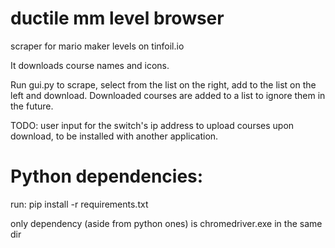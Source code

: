 # ductile mm level browser
scraper for mario maker levels on tinfoil.io

It downloads course names and icons.

Run gui.py to scrape, select from the list on the right, add to the list on the left and download.
Downloaded courses are added to a list to ignore them in the future.


TODO: user input for the switch's ip address to upload courses upon download, to be installed with another application.

# Python dependencies:
run: pip install -r requirements.txt

only dependency (aside from python ones) is chromedriver.exe in the same dir
